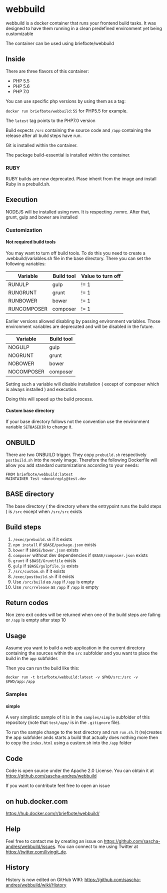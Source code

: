 # webbuild #

webbuild is a docker container that runs your frontend build tasks. It
was designed to have them running in a clean predefined environment yet
being customizable

The container can be used using briefbote/webbuild

## Inside ##

There are three flavors of this container:

* PHP 5.5
* PHP 5.6
* PHP 7.0

You can use specific php versions by using them as a tag:

`docker run briefbote/webbuild:55` for PHP5.5 for example.

The `latest` tag points to the PHP7.0 version

Build expects `/src` containing the source code and `/app` containing the release after all build steps have run.

Git is installed within the container.

The package build-essential is installed within the container.

### RUBY ###

RUBY builds are now deprecated. Plase inherit from the image and install Ruby in a prebuild.sh.

## Execution ##

NODEJS will be installed using nvm. It is respecting .nvmrc. After that, grunt, gulp and bower are installed

### Customization

#### Not required build tools

You may want to turn off build tools. To do this you need to create a .webbuild/variables.sh file in the base directory. There you can set the following variables:

|Variable|Build tool|Value to turn off|
|---|---|---|
|RUNULP|gulp|!= 1|
|RUNGRUNT|grunt|!= 1|
|RUNBOWER|bower|!= 1|
|RUNCOMPOSER|composer|!= 1|

Earlier versions allowed disabling by passing environment variables. Those environment variables are deprecated and will be disabled in the future.

|Variable|Build tool|
|---|---|
|NOGULP|gulp|
|NOGRUNT|grunt|
|NOBOWER|bower|
|NOCOMPOSER|composer|

Setting such a variable will disable installation ( except of composer which is always installed ) and execution.

Doing this will speed up the build process.

#### Custom base directory

If your base directory follows not the convention use the environment variable `SETBASEDIR` to change it.

## ONBUILD ##

There are two ONBUILD trigger. They copy `prebuild.sh` respectively `postbuild.sh` into the newly image. Therefore 
the following Dockerfile will allow you add standard customizations according to your needs:

    FROM briefbote/webbuild:latest
    MAINTAINER Test <donotreply@test.de>

## BASE directory ##

The base directory ( the directory where the entrypoint runs the build steps ) is `/src` except when
`/src/src` exists

## Build steps ##

1. `/exec/prebuild.sh` if it exists
2. `npm install` if `$BASE/package.json` exists
3. `bower` if `$BASE/bower.json` exists
4. `composer` without dev dependencies if `$BASE/composer.json` exists
5. `grunt` if `$BASE/Gruntfile` exists
6. `gulp` if `$BASE/gulpfile.js` exists
7. `/src/custom.sh` if it exists
8. `/exec/postbuild.sh` if it exists
9. Use `/src/build` as `/app` if `/app` is empty
10. Use `/src/release` as `/app` if `/app` is empty

## Return codes ##

Non zero exit codes will be returned when one of the build steps are failing or `/app` is empty after step 10

## Usage ##

Assume you want to build a web application in the current directory containing the sources within the `src` subfolder
and you want to place the build in the `app` subfolder.

Then you can run the build like this:

    docker run -t briefbote/webbuild:latest -v $PWD/src:/src -v $PWD/app:/app

### Samples

#### simple

A very simplistic sample of it is in the `samples/simple` subfolder of this repository (note that `test/app/` is in the `.gitignore` file).

To run the sample change to the test directory and run `run.sh`. It (re)creates the app subfolder ands starts a build
that actually does nothing more then to copy the `index.html` using a custom.sh into the `/app` folder

## Code ##

Code is open source under the Apache 2.0 License. You can obtain it at https://github.com/sascha-andres/webbuild

If you want to contribute feel free to open an issue

## on hub.docker.com ##

https://hub.docker.com/r/briefbote/webbuild/

## Help

Feel free to contact me by creating an issue on https://github.com/sascha-andres/webbuild/issues.
You can connect to me using Twitter at https://twitter.com/livingit_de.

## History ##

History is now edited on GitHub WIKI: https://github.com/sascha-andres/webbuild/wiki/History